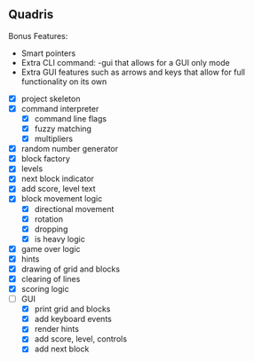 ## Quadris

Bonus Features:
  - Smart pointers
  - Extra CLI command: -gui that allows for a GUI only mode
  - Extra GUI features such as arrows and keys that allow for full functionality on its own

- [x] project skeleton
- [x] command interpreter
    - [x] command line flags
    - [x] fuzzy matching
    - [x] multipliers
- [x] random number generator
- [x] block factory
- [x] levels
- [x] next block indicator
- [x] add score, level text
- [x] block movement logic
    - [x] directional movement
    - [x] rotation
    - [x] dropping
    - [x] is heavy logic
- [x] game over logic
- [x] hints
- [x] drawing of grid and blocks
- [x] clearing of lines
- [x] scoring logic
- [ ] GUI
    - [x] print grid and blocks
    - [x] add keyboard events
    - [x] render hints
    - [x] add score, level, controls
    - [x] add next block
